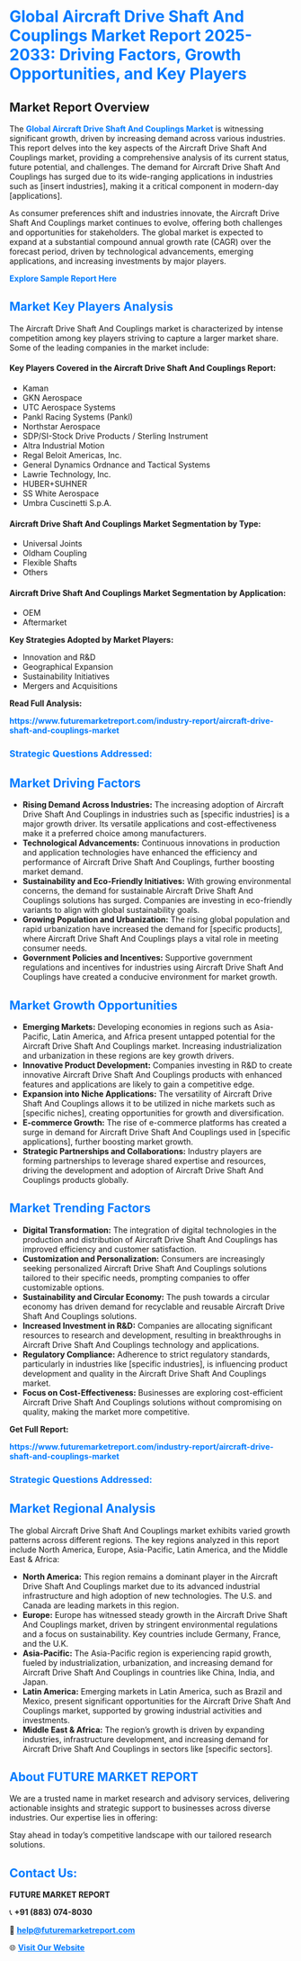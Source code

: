 <h1 style="color: #007BFF;">Global Aircraft Drive Shaft And Couplings Market Report 2025-2033: Driving Factors, Growth Opportunities, and Key Players</h1>

<section id="overview">
<h2>Market Report Overview</h2>
<p>The <a href="https://www.futuremarketreport.com/industry-report/aircraft-drive-shaft-and-couplings-market" style="color: #007BFF; text-decoration: none;"><strong>Global Aircraft Drive Shaft And Couplings Market</strong></a> is witnessing significant growth, driven by increasing demand across various industries. This report delves into the key aspects of the Aircraft Drive Shaft And Couplings market, providing a comprehensive analysis of its current status, future potential, and challenges. The demand for Aircraft Drive Shaft And Couplings has surged due to its wide-ranging applications in industries such as [insert industries], making it a critical component in modern-day [applications].</p>
<p>As consumer preferences shift and industries innovate, the Aircraft Drive Shaft And Couplings market continues to evolve, offering both challenges and opportunities for stakeholders. The global market is expected to expand at a substantial compound annual growth rate (CAGR) over the forecast period, driven by technological advancements, emerging applications, and increasing investments by major players.</p>
</section>

<section id="overview">
<p><a href="https://www.futuremarketreport.com/request-sample/reportId=96519" style="color: #007BFF; text-decoration: none;"><strong>Explore Sample Report Here</strong></a></p>
</section>

<section id="key-players">
<h2 style="color: #007BFF;">Market Key Players Analysis</h2>
<p>The Aircraft Drive Shaft And Couplings market is characterized by intense competition among key players striving to capture a larger market share. Some of the leading companies in the market include:</p>
<h4>Key Players Covered in the Aircraft Drive Shaft And Couplings Report:</h4>
<ul><li>Kaman</li><li>GKN Aerospace</li><li>UTC Aerospace Systems</li><li>Pankl Racing Systems (Pankl)</li><li>Northstar Aerospace</li><li>SDP/SI-Stock Drive Products / Sterling Instrument</li><li>Altra Industrial Motion</li><li>Regal Beloit Americas, Inc.</li><li>General Dynamics Ordnance and Tactical Systems</li><li>Lawrie Technology, Inc.</li><li>HUBER+SUHNER</li><li>SS White Aerospace</li><li>Umbra Cuscinetti S.p.A.</li></ul>
<h4>Aircraft Drive Shaft And Couplings Market Segmentation by Type:</h4>
<ul><li>Universal Joints</li><li>Oldham Coupling</li><li>Flexible Shafts</li><li>Others</li></ul>

<h4>Aircraft Drive Shaft And Couplings Market Segmentation by Application:</h4>
<ul><li>OEM</li><li>Aftermarket</li></ul>
<p><strong>Key Strategies Adopted by Market Players:</strong></p>
<ul>
<li>Innovation and R&D</li>
<li>Geographical Expansion</li>
<li>Sustainability Initiatives</li>
<li>Mergers and Acquisitions</li>
</ul>
</section>

<section>
<p><strong>Read Full Analysis: </strong></p><a href="https://www.futuremarketreport.com/industry-report/aircraft-drive-shaft-and-couplings-market" style="color: #007BFF; text-decoration: none;"><strong>https://www.futuremarketreport.com/industry-report/aircraft-drive-shaft-and-couplings-market</strong></a>
<h3 style="color: #007BFF;">Strategic Questions Addressed:</h3>
</section>

<section id="driving-factors">
<h2 style="color: #007BFF;">Market Driving Factors</h2>
<ul>
<li><strong>Rising Demand Across Industries:</strong> The increasing adoption of Aircraft Drive Shaft And Couplings in industries such as [specific industries] is a major growth driver. Its versatile applications and cost-effectiveness make it a preferred choice among manufacturers.</li>
<li><strong>Technological Advancements:</strong> Continuous innovations in production and application technologies have enhanced the efficiency and performance of Aircraft Drive Shaft And Couplings, further boosting market demand.</li>
<li><strong>Sustainability and Eco-Friendly Initiatives:</strong> With growing environmental concerns, the demand for sustainable Aircraft Drive Shaft And Couplings solutions has surged. Companies are investing in eco-friendly variants to align with global sustainability goals.</li>
<li><strong>Growing Population and Urbanization:</strong> The rising global population and rapid urbanization have increased the demand for [specific products], where Aircraft Drive Shaft And Couplings plays a vital role in meeting consumer needs.</li>
<li><strong>Government Policies and Incentives:</strong> Supportive government regulations and incentives for industries using Aircraft Drive Shaft And Couplings have created a conducive environment for market growth.</li>
</ul>
</section>

<section id="growth-opportunities">
<h2 style="color: #007BFF;">Market Growth Opportunities</h2>
<ul>
<li><strong>Emerging Markets:</strong> Developing economies in regions such as Asia-Pacific, Latin America, and Africa present untapped potential for the Aircraft Drive Shaft And Couplings market. Increasing industrialization and urbanization in these regions are key growth drivers.</li>
<li><strong>Innovative Product Development:</strong> Companies investing in R&D to create innovative Aircraft Drive Shaft And Couplings products with enhanced features and applications are likely to gain a competitive edge.</li>
<li><strong>Expansion into Niche Applications:</strong> The versatility of Aircraft Drive Shaft And Couplings allows it to be utilized in niche markets such as [specific niches], creating opportunities for growth and diversification.</li>
<li><strong>E-commerce Growth:</strong> The rise of e-commerce platforms has created a surge in demand for Aircraft Drive Shaft And Couplings used in [specific applications], further boosting market growth.</li>
<li><strong>Strategic Partnerships and Collaborations:</strong> Industry players are forming partnerships to leverage shared expertise and resources, driving the development and adoption of Aircraft Drive Shaft And Couplings products globally.</li>
</ul>
</section>

<section id="trending-factors">
<h2 style="color: #007BFF;">Market Trending Factors</h2>
<ul>
<li><strong>Digital Transformation:</strong> The integration of digital technologies in the production and distribution of Aircraft Drive Shaft And Couplings has improved efficiency and customer satisfaction.</li>
<li><strong>Customization and Personalization:</strong> Consumers are increasingly seeking personalized Aircraft Drive Shaft And Couplings solutions tailored to their specific needs, prompting companies to offer customizable options.</li>
<li><strong>Sustainability and Circular Economy:</strong> The push towards a circular economy has driven demand for recyclable and reusable Aircraft Drive Shaft And Couplings solutions.</li>
<li><strong>Increased Investment in R&D:</strong> Companies are allocating significant resources to research and development, resulting in breakthroughs in Aircraft Drive Shaft And Couplings technology and applications.</li>
<li><strong>Regulatory Compliance:</strong> Adherence to strict regulatory standards, particularly in industries like [specific industries], is influencing product development and quality in the Aircraft Drive Shaft And Couplings market.</li>
<li><strong>Focus on Cost-Effectiveness:</strong> Businesses are exploring cost-efficient Aircraft Drive Shaft And Couplings solutions without compromising on quality, making the market more competitive.</li>
</ul>
</section>

<section>
<p><strong>Get Full Report: </strong></p><a href="https://www.futuremarketreport.com/industry-report/aircraft-drive-shaft-and-couplings-market" style="color: #007BFF; text-decoration: none;"><strong>https://www.futuremarketreport.com/industry-report/aircraft-drive-shaft-and-couplings-market</strong></a>
<h3 style="color: #007BFF;">Strategic Questions Addressed:</h3>
</section>


<section id="regional-analysis">
<h2 style="color: #007BFF;">Market Regional Analysis</h2>
<p>The global Aircraft Drive Shaft And Couplings market exhibits varied growth patterns across different regions. The key regions analyzed in this report include North America, Europe, Asia-Pacific, Latin America, and the Middle East & Africa:</p>
<ul>
<li><strong>North America:</strong> This region remains a dominant player in the Aircraft Drive Shaft And Couplings market due to its advanced industrial infrastructure and high adoption of new technologies. The U.S. and Canada are leading markets in this region.</li>
<li><strong>Europe:</strong> Europe has witnessed steady growth in the Aircraft Drive Shaft And Couplings market, driven by stringent environmental regulations and a focus on sustainability. Key countries include Germany, France, and the U.K.</li>
<li><strong>Asia-Pacific:</strong> The Asia-Pacific region is experiencing rapid growth, fueled by industrialization, urbanization, and increasing demand for Aircraft Drive Shaft And Couplings in countries like China, India, and Japan.</li>
<li><strong>Latin America:</strong> Emerging markets in Latin America, such as Brazil and Mexico, present significant opportunities for the Aircraft Drive Shaft And Couplings market, supported by growing industrial activities and investments.</li>
<li><strong>Middle East & Africa:</strong> The region’s growth is driven by expanding industries, infrastructure development, and increasing demand for Aircraft Drive Shaft And Couplings in sectors like [specific sectors].</li>
</ul>
</section>

<footer>
<h2 style="color: #007BFF;">About FUTURE MARKET REPORT</h2>
<p>We are a trusted name in market research and advisory services, delivering actionable insights and strategic support to businesses across diverse industries. Our expertise lies in offering:</p>

<p>Stay ahead in today’s competitive landscape with our tailored research solutions.</p>

<h2 style="color: #007BFF;">Contact Us:</h2>
<p><strong>FUTURE MARKET REPORT</strong></p>
<p>📞 <strong>+91 (883) 074-8030</strong></p>
<p>📧 <strong><a href="mailto:help@futuremarketreport.com" style="color: #007BFF;">help@futuremarketreport.com</a></strong></p>
<p>🌐 <strong><a href="https://www.futuremarketreport.com/" style="color: #007BFF;">Visit Our Website</a></strong></p>
</footer>